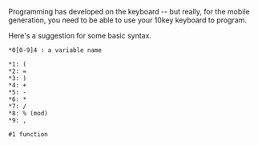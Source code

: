 Programming has developed on the keyboard -- but really, for the mobile generation, you need to be able to use your 10key keyboard to program. 

Here's a suggestion for some basic syntax. 

````
*0[0-9]4 : a variable name

*1: (
*2: =
*3: )
*4: +
*5: -
*6: *
*7: /
*8: % (mod)
*9: ,

#1 function

````